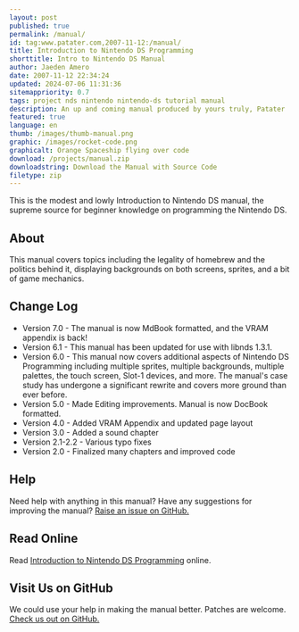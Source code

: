 ```yaml
---
layout: post
published: true
permalink: /manual/
id: tag:www.patater.com,2007-11-12:/manual/
title: Introduction to Nintendo DS Programming
shorttitle: Intro to Nintendo DS Manual
author: Jaeden Amero
date: 2007-11-12 22:34:24
updated: 2024-07-06 11:31:36
sitemappriority: 0.7
tags: project nds nintendo nintendo-ds tutorial manual
description: An up and coming manual produced by yours truly, Patater
featured: true
language: en
thumb: /images/thumb-manual.png
graphic: /images/rocket-code.png
graphicalt: Orange Spaceship flying over code
download: /projects/manual.zip
downloadstring: Download the Manual with Source Code
filetype: zip
---
```

<p>This is the modest and lowly Introduction to Nintendo DS manual, the
supreme source for beginner knowledge on programming the Nintendo
DS.</p>
<!--break-->

<h2>About</h2>
<p>This manual covers topics including the legality of homebrew and the
politics behind it, displaying backgrounds on both screens, sprites,
and a bit of game mechanics.</p>

<h2>Change Log</h2>
<ul>
<li>Version 7.0 - The manual is now MdBook formatted, and the VRAM appendix is
back!</li>
<li>Version 6.1 - This manual has been updated for use with libnds
1.3.1.</li>
<li>Version 6.0 - This manual now covers additional aspects of Nintendo
DS Programming including multiple sprites, multiple backgrounds,
multiple palettes, the touch screen, Slot-1 devices, and more. The
manual's case study has undergone a significant rewrite and covers more
ground than ever before.</li>
<li>Version 5.0 - Made Editing improvements. Manual is now DocBook
formatted.</li>
<li>Version 4.0 - Added VRAM Appendix and updated page layout</li>
<li>Version 3.0 - Added a sound chapter</li>
<li>Version 2.1-2.2 - Various typo fixes</li>
<li>Version 2.0 - Finalized many chapters and improved code</li>
</ul>

<h2>Help</h2>
<p>Need help with anything in this manual? Have any suggestions for
improving the manual? <a
href="https://github.com/Patater/manual-git/issues">Raise an issue on
GitHub.</a> </p>

<h2>Read Online</h2>
<p>Read <a href="/manual-git/">Introduction to Nintendo DS Programming</a> online.
</p>

<h2>Visit Us on GitHub</h2>
<p>We could use your help in making the manual better. Patches are welcome. <a href="https://github.com/Patater/manual">Check us out on GitHub.</a></p>
